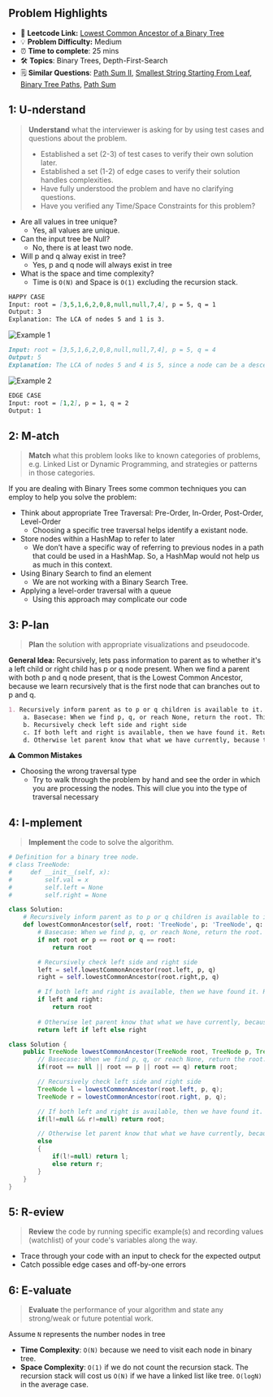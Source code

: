 ## Problem Highlights

* 🔗 **Leetcode Link:** [Lowest Common Ancestor of a Binary Tree](https://leetcode.com/problems/lowest-common-ancestor-of-a-binary-tree/) 
* 💡 **Problem Difficulty:** Medium
* ⏰ **Time to complete**: 25 mins
* 🛠️ **Topics**: Binary Trees, Depth-First-Search
* 🗒️ **Similar Questions**: [Path Sum II](https://leetcode.com/problems/convert-sorted-list-to-binary-search-tree/), [Smallest String Starting From Leaf](https://leetcode.com/problems/smallest-string-starting-from-leaf/), [Binary Tree Paths](https://leetcode.com/problems/binary-tree-paths/), [Path Sum
](https://leetcode.com/problems/path-sum/) 
    
## 1: U-nderstand
 
> **Understand** what the interviewer is asking for by using test cases and questions about the problem.
> 
> - Established a set (2-3) of test cases to verify their own solution later.
> - Established a set (1-2) of edge cases to verify their solution handles complexities.
> - Have fully understood the problem and have no clarifying questions.
> - Have you verified any Time/Space Constraints for this problem?

- Are all values in tree unique?
    - Yes, all values are unique.
- Can the input tree be Null?
  - No, there is at least two node.
- Will p and q alway exist in tree?
    - Yes, p and q node will always exist in tree
- What is the space and time complexity?
    - Time is `O(N)` and Space is `O(1)` excluding the recursion stack.

```markdown
HAPPY CASE
Input: root = [3,5,1,6,2,0,8,null,null,7,4], p = 5, q = 1
Output: 3
Explanation: The LCA of nodes 5 and 1 is 3.
```

![Example 1 ](https://assets.leetcode.com/uploads/2018/12/14/binarytree.png)

```markdown
Input: root = [3,5,1,6,2,0,8,null,null,7,4], p = 5, q = 4
Output: 5
Explanation: The LCA of nodes 5 and 4 is 5, since a node can be a descendant of itself according to the LCA definition.
```

![Example 2 ](https://assets.leetcode.com/uploads/2018/12/14/binarytree.png)

```markdown
EDGE CASE 
Input: root = [1,2], p = 1, q = 2
Output: 1
```   
    
## 2: M-atch

> **Match** what this problem looks like to known categories of problems, e.g. Linked List or Dynamic Programming, and strategies or patterns in those categories.

If you are dealing with Binary Trees some common techniques you can employ to help you solve the problem:

- Think about appropriate Tree Traversal: Pre-Order, In-Order, Post-Order, Level-Order
    - Choosing a specific tree traversal helps identify a existant node.
- Store nodes within a HashMap to refer to later
    - We don’t have a specific way of referring to previous nodes in a path that could be used in a HashMap. So, a HashMap would not help us as much in this context.
- Using Binary Search to find an element
    - We are not working with a Binary Search Tree. 
- Applying a level-order traversal with a queue
    - Using this approach may complicate our code

## 3: P-lan

> **Plan** the solution with appropriate visualizations and pseudocode.

**General Idea:** Recursively, lets pass information to parent as to whether it's a left child or right child has p or q node present. When we find a parent with both p and q node present, that is the Lowest Common Ancestor, because we learn recursively that is the first node that can branches out to p and q. 

```markdown
1. Recursively inform parent as to p or q children is available to it.
    a. Basecase: When we find p, q, or reach None, return the root. This lets the parent know p, q, or None children is available to it.
    b. Recursively check left side and right side
    c. If both left and right is available, then we have found it. Return the current root.
    d. Otherwise let parent know that what we have currently, because the LCA is higher up the tree
```

**⚠️ Common Mistakes**
- Choosing the wrong traversal type
    - Try to walk through the problem by hand and see the order in which you are processing the nodes. This will clue you into the type of traversal necessary

## 4: I-mplement

> **Implement** the code to solve the algorithm.

```python
# Definition for a binary tree node.
# class TreeNode:
#     def __init__(self, x):
#         self.val = x
#         self.left = None
#         self.right = None

class Solution:
    # Recursively inform parent as to p or q children is available to it.
    def lowestCommonAncestor(self, root: 'TreeNode', p: 'TreeNode', q: 'TreeNode') -> 'TreeNode':
        # Basecase: When we find p, q, or reach None, return the root. This lets the parent know p, q, or None children is available to it.
        if not root or p == root or q == root:
            return root

        # Recursively check left side and right side
        left = self.lowestCommonAncestor(root.left, p, q)
        right = self.lowestCommonAncestor(root.right,p, q)

        # If both left and right is available, then we have found it. Return the current root.
        if left and right:
            return root
        
        # Otherwise let parent know that what we have currently, because the LCA is higher up the tree
        return left if left else right
```
```java
class Solution {
    public TreeNode lowestCommonAncestor(TreeNode root, TreeNode p, TreeNode q) {
        // Basecase: When we find p, q, or reach None, return the root. This lets the parent know p, q, or None children is available to it.
        if(root == null || root == p || root == q) return root; 

        // Recursively check left side and right side
        TreeNode l = lowestCommonAncestor(root.left, p, q);
        TreeNode r = lowestCommonAncestor(root.right, p, q);

        // If both left and right is available, then we have found it. Return the current root.
        if(l!=null && r!=null) return root; 

        // Otherwise let parent know that what we have currently, because the LCA is higher up the tree
        else 
        {
            if(l!=null) return l;
            else return r;
        }
    }
}
```

## 5: R-eview

> **Review** the code by running specific example(s) and recording values (watchlist) of your code's variables along the way.

- Trace through your code with an input to check for the expected output
- Catch possible edge cases and off-by-one errors

## 6: E-valuate

> **Evaluate** the performance of your algorithm and state any strong/weak or future potential work.

Assume `N` represents the number nodes in tree
    
* **Time Complexity**: `O(N)` because we need to visit each node in binary tree.
* **Space Complexity**: `O(1)` if we do not count the recursion stack. The recursion stack will cost us `O(N)` if we have a linked list like tree. `O(logN)` in the average case.
  